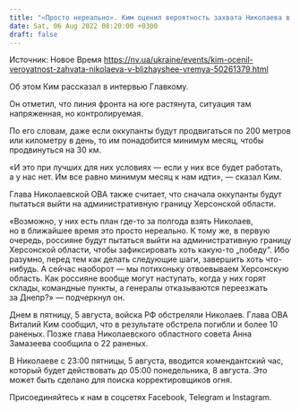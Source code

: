 ```yaml
---
title: "«Просто нереально». Ким оценил вероятность захвата Николаева в ближайшее время"
date: Sat, 06 Aug 2022 08:20:00 +0300
draft: false
---
```

Источник: Новое Время https://nv.ua/ukraine/events/kim-ocenil-veroyatnost-zahvata-nikolaeva-v-blizhayshee-vremya-50261379.html


Об этом Ким рассказал в интервью Главкому.

Он отметил, что линия фронта на юге растянута, ситуация там напряженная, но контролируемая.

По его словам, даже если оккупанты будут продвигаться по 200 метров или километру в день, то им понадобится минимум месяц, чтобы продвинуться на 30 км.

«И это при лучших для них условиях — если у них все будет работать, а у нас нет. Им все равно минимум месяц к нам идти», — сказал Ким.

Глава Николаевской ОВА также считает, что сначала оккупанты будут пытаться выйти на административную границу Херсонской области.

«Возможно, у них есть план где-то за полгода взять Николаев, но в ближайшее время это просто нереально. К тому же, в первую очередь, россияне будут пытаться выйти на административную границу Херсонской области, чтобы зафиксировать хоть какую-то „победу“. Ибо разумно, перед тем как делать следующие шаги, завершить хоть что-нибудь. А сейчас наоборот — мы потихоньку отвоевываем Херсонскую область. Как россияне вообще могут наступать, когда у них горят склады, командные пункты, а генералы отказываются переезжать за Днепр?» — подчеркнул он.

Днем в пятницу, 5 августа, войска РФ обстреляли Николаев. Глава ОВА Виталий Ким сообщил, что в результате обстрела погибли и более 10 раненых. Позже глава Николаевского областного совета Анна Замазеева сообщила о 22 раненых.

В Николаеве с 23:00 пятницы, 5 августа, вводится комендантский час, который будет действовать до 05:00 понедельника, 8 августа. Это может быть сделано для поиска корректировщиков огня.

Присоединяйтесь к нам в соцсетях Facebook, Telegram и Instagram.
